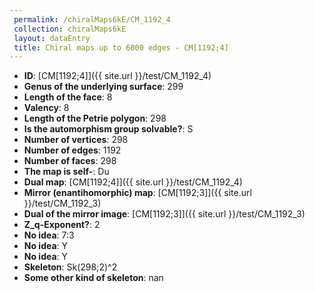 ```yaml
--- 
 permalink: /chiralMaps6kE/CM_1192_4 
 collection: chiralMaps6kE
 layout: dataEntry
 title: Chiral maps up to 6000 edges - CM[1192;4]
---
```


- **ID**: [CM[1192;4]]({{ site.url }}/test/CM_1192_4)
- **Genus of the underlying surface**: 299
- **Length of the face**: 8
- **Valency**: 8
- **Length of the Petrie polygon**: 298
- **Is the automorphism group solvable?**: S
- **Number of vertices**: 298
- **Number of edges**: 1192
- **Number of faces**: 298
- **The map is self-**: Du
- **Dual map**: [CM[1192;4]]({{ site.url }}/test/CM_1192_4)
- **Mirror (enantihomorphic) map**: [CM[1192;3]]({{ site.url }}/test/CM_1192_3)
- **Dual of the mirror image**: [CM[1192;3]]({{ site.url }}/test/CM_1192_3)
- **Z_q-Exponent?**: 2
- **No idea**:  7:3
- **No idea**: Y
- **No idea**: Y
- **Skeleton**: Sk(298;2)^2
- **Some other kind of skeleton**: nan
